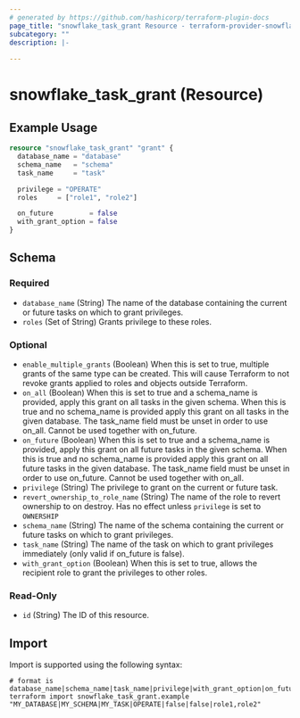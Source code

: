 ```yaml
---
# generated by https://github.com/hashicorp/terraform-plugin-docs
page_title: "snowflake_task_grant Resource - terraform-provider-snowflake"
subcategory: ""
description: |-
  
---
```


# snowflake_task_grant (Resource)



## Example Usage

```terraform
resource "snowflake_task_grant" "grant" {
  database_name = "database"
  schema_name   = "schema"
  task_name     = "task"

  privilege = "OPERATE"
  roles     = ["role1", "role2"]

  on_future         = false
  with_grant_option = false
}
```

<!-- schema generated by tfplugindocs -->
## Schema

### Required

- `database_name` (String) The name of the database containing the current or future tasks on which to grant privileges.
- `roles` (Set of String) Grants privilege to these roles.

### Optional

- `enable_multiple_grants` (Boolean) When this is set to true, multiple grants of the same type can be created. This will cause Terraform to not revoke grants applied to roles and objects outside Terraform.
- `on_all` (Boolean) When this is set to true and a schema_name is provided, apply this grant on all tasks in the given schema. When this is true and no schema_name is provided apply this grant on all tasks in the given database. The task_name field must be unset in order to use on_all. Cannot be used together with on_future.
- `on_future` (Boolean) When this is set to true and a schema_name is provided, apply this grant on all future tasks in the given schema. When this is true and no schema_name is provided apply this grant on all future tasks in the given database. The task_name field must be unset in order to use on_future. Cannot be used together with on_all.
- `privilege` (String) The privilege to grant on the current or future task.
- `revert_ownership_to_role_name` (String) The name of the role to revert ownership to on destroy. Has no effect unless `privilege` is set to `OWNERSHIP`
- `schema_name` (String) The name of the schema containing the current or future tasks on which to grant privileges.
- `task_name` (String) The name of the task on which to grant privileges immediately (only valid if on_future is false).
- `with_grant_option` (Boolean) When this is set to true, allows the recipient role to grant the privileges to other roles.

### Read-Only

- `id` (String) The ID of this resource.

## Import

Import is supported using the following syntax:

```shell
# format is database_name|schema_name|task_name|privilege|with_grant_option|on_future|roles"
terraform import snowflake_task_grant.example "MY_DATABASE|MY_SCHEMA|MY_TASK|OPERATE|false|false|role1,role2"
```

